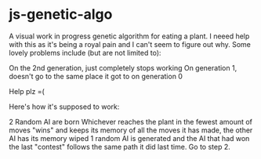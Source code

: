 # js-genetic-algo
A visual work in progress genetic algorithm for eating a plant. I neeed help with this as it's being a royal pain and I can't seem to figure out why. Some lovely problems include (but are not limited to):

On the 2nd generation, just completely stops working
On generation 1, doesn't go to the same place it got to on generation 0

Help plz =(

Here's how it's supposed to work:

2 Random AI are born
Whichever reaches the plant in the fewest amount of moves "wins" and keeps its memory of all the moves it has made, the other AI has its memory wiped
1 random AI is generated and the AI that had won the last "contest" follows the same path it did last time.
Go to step 2.
